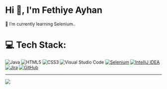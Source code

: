 
# Hi 👋, I'm Fethiye Ayhan

 🌱 I’m currently learning Selenium..


# 💻 Tech Stack:
![Java](https://img.shields.io/badge/java-%23ED8B00.svg?style=for-the-badge&logo=java&logoColor=white)
![HTML5](https://img.shields.io/badge/html5-%23E34F26.svg?style=for-the-badge&logo=html5&logoColor=white)
![CSS3](https://img.shields.io/badge/css3-%231572B6.svg?style=for-the-badge&logo=css3&logoColor=white)
![Visual Studio Code](https://img.shields.io/badge/Visual%20Studio%20Code-0078d7.svg?style=for-the-badge&logo=visual-studio-code&logoColor=white)
[![Selenium](https://img.shields.io/badge/-Selenium-43B02A?style=for-the-badge&logo=Selenium&logoColor=white&labelColor=43B02A)](https://selenium.dev/)
[![IntelliJ IDEA](https://img.shields.io/badge/-IntelliJ%20IDEA-000000?style=for-the-badge&logo=IntelliJ%20IDEA&logoColor=white&labelColor=000000)](https://www.jetbrains.com/idea/)
[![Jira](https://img.shields.io/badge/-Jira-0052CC?style=for-the-badge&logo=Jira&logoColor=white&labelColor=0052CC)](https://www.atlassian.com/software/jira)
[![GitHub](https://img.shields.io/badge/-GitHub-181717?style=for-the-badge&logo=GitHub&logoColor=white&labelColor=181717)](https://github.com/)





---
[![](https://visitcount.itsvg.in/api?id=fethiyeee&icon=0&color=0)](https://visitcount.itsvg.in)




